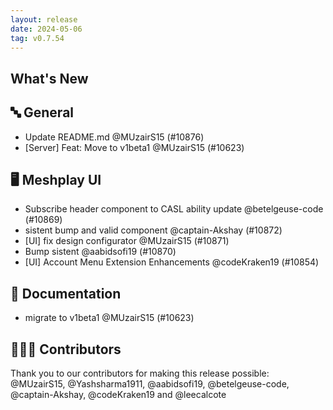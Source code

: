 ```yaml
---
layout: release
date: 2024-05-06
tag: v0.7.54
---
```


## What's New
## 🔤 General
- Update README.md @MUzairS15 (#10876)
- [Server] Feat: Move to v1beta1 @MUzairS15 (#10623)

## 🖥 Meshplay UI

- Subscribe header component to CASL ability update @betelgeuse-code (#10869)
- sistent bump and valid component @captain-Akshay (#10872)
- [UI] fix design configurator @MUzairS15 (#10871)
- Bump sistent @aabidsofi19 (#10870)
- [UI]  Account Menu Extension Enhancements @codeKraken19 (#10854)

## 📖 Documentation

- migrate to v1beta1 @MUzairS15 (#10623)

## 👨🏽‍💻 Contributors

Thank you to our contributors for making this release possible:
@MUzairS15, @Yashsharma1911, @aabidsofi19, @betelgeuse-code, @captain-Akshay, @codeKraken19 and @leecalcote
